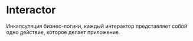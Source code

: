 # Interactor

Инкапсуляция бизнес-логики, каждый интерактор представляет собой одно действие,
которое делает приложение.

